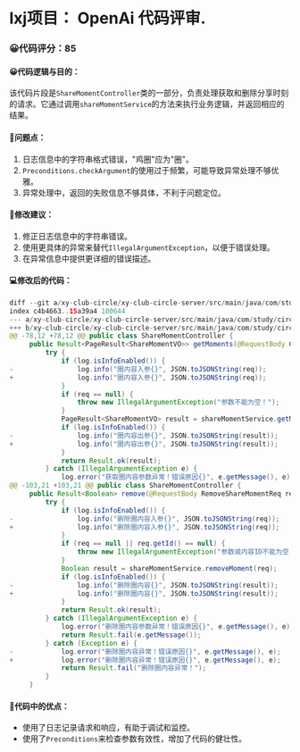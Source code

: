 # lxj项目： OpenAi 代码评审.
### 😀代码评分：85
#### 😀代码逻辑与目的：
该代码片段是`ShareMomentController`类的一部分，负责处理获取和删除分享时刻的请求。它通过调用`shareMomentService`的方法来执行业务逻辑，并返回相应的结果。

#### 🤔问题点：
1. 日志信息中的字符串格式错误，"鸡圈"应为"圈"。
2. `Preconditions.checkArgument`的使用过于频繁，可能导致异常处理不够优雅。
3. 异常处理中，返回的失败信息不够具体，不利于问题定位。

#### 🎯修改建议：
1. 修正日志信息中的字符串错误。
2. 使用更具体的异常来替代`IllegalArgumentException`，以便于错误处理。
3. 在异常信息中提供更详细的错误描述。

#### 💻修改后的代码：
```java
diff --git a/xy-club-circle/xy-club-circle-server/src/main/java/com/study/circle/server/controller/ShareMomentController.java b/xy-club-circle/xy-club-circle-server/src/main/java/com/study/circle/server/controller/ShareMomentController.java
index c4b4663..15a39a4 100644
--- a/xy-club-circle/xy-club-circle-server/src/main/java/com/study/circle/server/controller/ShareMomentController.java
+++ b/xy-club-circle/xy-club-circle-server/src/main/java/com/study/circle/server/controller/ShareMomentController.java
@@ -78,12 +78,12 @@ public class ShareMomentController {
     public Result<PageResult<ShareMomentVO>> getMoments(@RequestBody GetShareMomentReq req) {
         try {
             if (log.isInfoEnabled()) {
-                log.info("圈内容入参{}", JSON.toJSONString(req));
+                log.info("圈内容入参{}", JSON.toJSONString(req));
             }
             if (req == null) {
                 throw new IllegalArgumentException("参数不能为空！");
             }
             PageResult<ShareMomentVO> result = shareMomentService.getMoments(req);
             if (log.isInfoEnabled()) {
-                log.info("圈内容出参{}", JSON.toJSONString(result));
+                log.info("圈内容出参{}", JSON.toJSONString(result));
             }
             return Result.ok(result);
         } catch (IllegalArgumentException e) {
             log.error("获取圈内容参数异常！错误原因{}", e.getMessage(), e);
@@ -103,21 +103,21 @@ public class ShareMomentController {
     public Result<Boolean> remove(@RequestBody RemoveShareMomentReq req) {
         try {
             if (log.isInfoEnabled()) {
-                log.info("删除圈内容入参{}", JSON.toJSONString(req));
+                log.info("删除圈内容入参{}", JSON.toJSONString(req));
             }
             if (req == null || req.getId() == null) {
                 throw new IllegalArgumentException("参数或内容ID不能为空！");
             }
             Boolean result = shareMomentService.removeMoment(req);
             if (log.isInfoEnabled()) {
-                log.info("删除圈内容{}", JSON.toJSONString(result));
+                log.info("删除圈内容{}", JSON.toJSONString(result));
             }
             return Result.ok(result);
         } catch (IllegalArgumentException e) {
             log.error("删除圈内容参数异常！错误原因{}", e.getMessage(), e);
             return Result.fail(e.getMessage());
         } catch (Exception e) {
-            log.error("删除圈内容异常！错误原因{}", e.getMessage(), e);
+            log.error("删除圈内容异常！错误原因{}", e.getMessage(), e);
             return Result.fail("删除圈内容异常！");
         }
     }
```

#### 🎯代码中的优点：
- 使用了日志记录请求和响应，有助于调试和监控。
- 使用了`Preconditions`来检查参数有效性，增加了代码的健壮性。